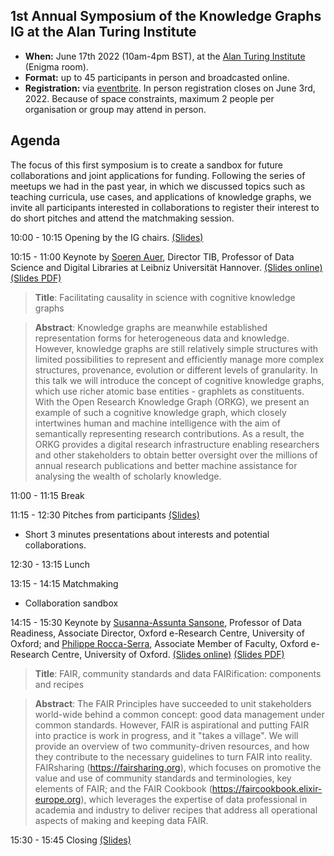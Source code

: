 ## 1st Annual Symposium of the Knowledge Graphs IG at the Alan Turing Institute

- **When:** June 17th 2022 (10am-4pm BST), at the [Alan Turing Institute](https://www.turing.ac.uk/about-us/how-get-alan-turing-institute) (Enigma room).
- **Format:** up to 45 participants in person and broadcasted online. 
- **Registration:** via [eventbrite](https://www.eventbrite.co.uk/e/1st-annual-symposium-of-the-knowledge-graphs-ig-the-alan-turing-institute-tickets-310987932277). In person registration closes on June 3rd, 2022. Because of space constraints, maximum 2 people per organisation or group may attend in person. 

## Agenda

The focus of this first symposium is to create a sandbox for future collaborations and joint applications for funding. 
Following the series of meetups we had in the past year, in which we discussed topics such as teaching curricula, use cases, and applications of knowledge graphs, 
we invite all participants interested in collaborations to register their interest to do short pitches and attend the matchmaking session.

10:00 - 10:15 Opening by the IG chairs. [(Slides)](https://drive.google.com/file/d/1IBm0kDZHBSvXLRS4CC4rKe5VjGkLHhEw/view?usp=sharing)

10:15 - 11:00 Keynote by [Soeren Auer](https://www.tib.eu/en/research-development/research-groups-and-labs/data-science-digital-libraries/staff/soeren-auer), Director TIB, Professor of Data Science and Digital Libraries at Leibniz Universität Hannover. [(Slides online)](https://www.slideshare.net/soeren1611/knowledge-graph-research-and-innovation-challenges) [(Slides PDF)](https://drive.google.com/file/d/1_LP5GMPx7YJ49TG0cUB-hOQjC8dajuFh/view?usp=sharing)

 > **Title**: Facilitating causality in science with cognitive knowledge graphs

 > **Abstract**: Knowledge graphs are meanwhile established representation forms for heterogeneous data and knowledge. However, knowledge graphs are still relatively simple structures with limited possibilities to represent and efficiently manage more complex structures, provenance, evolution or different levels of granularity. In this talk we will introduce the concept of cognitive knowledge graphs, which use richer atomic base entities - graphlets as constituents. With the Open Research Knowledge Graph (ORKG), we present an example of such a cognitive knowledge graph, which closely intertwines human and machine intelligence with the aim of semantically representing research contributions. As a result, the ORKG provides a digital research infrastructure enabling researchers and other stakeholders to obtain better oversight over the millions of annual research publications and better machine assistance for analysing the wealth of scholarly knowledge.

 


11:00 - 11:15 Break

11:15 - 12:30 Pitches from participants [(Slides)](https://docs.google.com/presentation/d/1wNIP0iWx-ObHP6bzyL5V2hxXhwCtdwkq/edit?usp=sharing&ouid=107320364354662189717&rtpof=true&sd=true)
- Short 3 minutes presentations about interests and potential collaborations.

12:30 - 13:15 Lunch

13:15 - 14:15 Matchmaking
- Collaboration sandbox

14:15 - 15:30 Keynote by [Susanna-Assunta Sansone](https://eng.ox.ac.uk/people/susanna-assunta-sansone/), Professor of Data Readiness, Associate Director, Oxford e-Research Centre, University of Oxford; 
and [Philippe Rocca-Serra](https://eng.ox.ac.uk/people/philippe-rocca-serra/), Associate Member of Faculty, Oxford e-Research Centre, University of Oxford.
[(Slides online)](https://www.slideshare.net/SusannaSansone/fair-community-standards-and-data-fairification-components-and-recipes) [(Slides PDF)](https://drive.google.com/file/d/1ykw166vahzeEguDmF_4tL9k2DLzS1c9U/view?usp=sharing)

 > **Title**: FAIR, community standards and data FAIRification: components and recipes

 > **Abstract**: The FAIR Principles have succeeded to unit stakeholders world-wide behind a common concept: good data management under common standards. However, FAIR is aspirational and putting FAIR into practice is work in progress, and it "takes a village".  We will provide an overview of two community-driven resources, and how they contribute to the necessary guidelines to turn FAIR into reality. FAIRsharing (https://fairsharing.org), which focuses on promotive the value and use of community standards and terminologies, key elements of FAIR; and the FAIR Cookbook (https://faircookbook.elixir-europe.org), which leverages the expertise of data professional in academia and industry to deliver recipes that address all operational aspects of making and keeping data FAIR. 




15:30 - 15:45 Closing [(Slides)](https://drive.google.com/file/d/1IBm0kDZHBSvXLRS4CC4rKe5VjGkLHhEw/view?usp=sharing)



